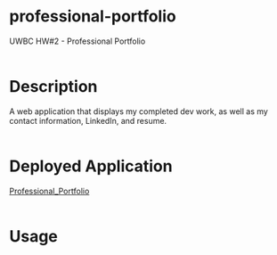 # professional-portfolio
UWBC HW#2 - Professional Portfolio
<br>
<br>

# Description
A web application that displays my completed dev work, as well as my contact information, LinkedIn, and resume. 
<br>
<br>

# Deployed Application
[Professional_Portfolio](https://lola-violet.github.io/professional-portfolio/)
<br>
<br>

# Usage
